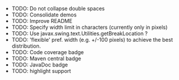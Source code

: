 * TODO: Do not collapse double spaces
* TODO: Consolidate demos
* TODO: Improve README
* TODO: Specify width limit in characters (currently only in pixels)
* TODO: Use javax.swing.text.Utilities.getBreakLocation ?
* TODO: 'flexible' pref. width (e.g. +/-100 pixels) to achieve the best distribution.
* TODO: Code coverage badge
* TODO: Maven central badge
* TODO: JavaDoc badge
* TODO: highlight support
